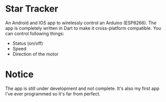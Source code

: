 # Star Tracker

An Android and IOS app to wirelessly control an Arduino (ESP8266).
The app is completely written in Dart to make it cross-platform compatible.
You can control following things:
- Status (on/off)
- Speed
- Direction of the motor

# Notice

The app is still under development and not complete.
It's also my first app I've ever programmed so it's far from perfect.
